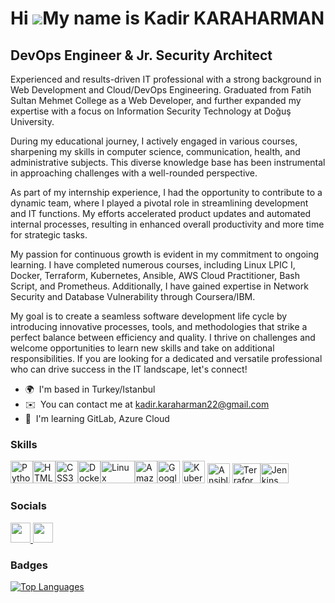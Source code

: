 Hi ![](https://user-images.githubusercontent.com/18350557/176309783-0785949b-9127-417c-8b55-ab5a4333674e.gif)My name is Kadir KARAHARMAN
========================================================================================================================================

DevOps Engineer & Jr. Security Architect
----------------------------------------

Experienced and results-driven IT professional with a strong background in Web Development and Cloud/DevOps Engineering. Graduated from Fatih Sultan Mehmet College as a Web Developer, and further expanded my expertise with a focus on Information Security Technology at Doğuş University.

During my educational journey, I actively engaged in various courses, sharpening my skills in computer science, communication, health, and administrative subjects. This diverse knowledge base has been instrumental in approaching challenges with a well-rounded perspective. 

As part of my internship experience, I had the opportunity to contribute to a dynamic team, where I played a pivotal role in streamlining development and IT functions. My efforts accelerated product updates and automated internal processes, resulting in enhanced overall productivity and more time for strategic tasks.

My passion for continuous growth is evident in my commitment to ongoing learning. I have completed numerous courses, including Linux LPIC I, Docker, Terraform, Kubernetes, Ansible, AWS Cloud Practitioner, Bash Script, and Prometheus. Additionally, I have gained expertise in Network Security and Database Vulnerability through Coursera/IBM. 

My goal is to create a seamless software development life cycle by introducing innovative processes, tools, and methodologies that strike a perfect balance between efficiency and quality. I thrive on challenges and welcome opportunities to learn new skills and take on additional responsibilities.
If you are looking for a dedicated and versatile professional who can drive success in the IT landscape, let's connect!

* 🌍  I'm based in Turkey/Istanbul
* ✉️  You can contact me at [kadir.karaharman22@gmail.com](mailto:kadir.karaharman22@gmail.com)
* 🧠  I'm learning GitLab, Azure Cloud

### Skills


<p align="left">
<a href="https://www.python.org/" target="_blank" rel="noreferrer"><img src="https://raw.githubusercontent.com/danielcranney/readme-generator/main/public/icons/skills/python-colored.svg" width="36" height="36" alt="Python" /></a><a href="https://developer.mozilla.org/en-US/docs/Glossary/HTML5" target="_blank" rel="noreferrer"><img src="https://raw.githubusercontent.com/danielcranney/readme-generator/main/public/icons/skills/html5-colored.svg" width="36" height="36" alt="HTML5" /></a><a href="https://www.w3.org/TR/CSS/#css" target="_blank" rel="noreferrer"><img src="https://raw.githubusercontent.com/danielcranney/readme-generator/main/public/icons/skills/css3-colored.svg" width="36" height="36" alt="CSS3" /></a><a href="https://www.docker.com/" target="_blank" rel="noreferrer"><img src="https://raw.githubusercontent.com/danielcranney/readme-generator/main/public/icons/skills/docker-colored.svg" width="36" height="36" alt="Docker" /></a><a href="https://www.linux.org" target="_blank" rel="noreferrer"><img src="https://logos-world.net/wp-content/uploads/2020/09/Linux-Logo-1996-present.png" width="55" height="36" alt="Linux" /></a><a href="https://aws.amazon.com" target="_blank" rel="noreferrer"><img src="https://raw.githubusercontent.com/danielcranney/readme-generator/main/public/icons/skills/aws-colored.svg" width="36" height="36" alt="Amazon Web Services" /></a><a href="https://cloud.google.com/" target="_blank" rel="noreferrer"><img src="https://raw.githubusercontent.com/danielcranney/readme-generator/main/public/icons/skills/googlecloud-colored.svg" width="36" height="36" alt="Google Cloud" /></a>
<a href="https://kubernetes.io/" target="_blank" rel="noreferrer"><img src="https://www.coditcloud.com/assets/img/cloud/kubernetes.png" width="36" height="36" alt="Kubernetes" /></a>
<a href="https://www.ansible.com/" target="_blank" rel="noreferrer"><img src="https://upload.wikimedia.org/wikipedia/commons/thumb/2/24/Ansible_logo.svg/1200px-Ansible_logo.svg.png" width="36" height="32" alt="Ansible" /></a>
<a href="https://www.terraform.io/" target="_blank" rel="noreferrer"><img src="https://www.aviator.co/blog/wp-content/uploads/2023/01/terraform.png" width="45" height="32" alt="Terraform" /></a><a href="https://www.jenkins.io/" target="_blank" rel="noreferrer"><img src="https://a.slack-edge.com/80588/img/services/jenkins-ci_512.png" width="45" height="32" alt="Jenkins" /></a>
</p>



### Socials

<p align="left"> <a href="https://www.github.com/kadirkaraharman" target="_blank" rel="noreferrer"> <picture> <source media="(prefers-color-scheme: dark)" srcset="https://raw.githubusercontent.com/danielcranney/readme-generator/main/public/icons/socials/github-dark.svg" /> <source media="(prefers-color-scheme: light)" srcset="https://raw.githubusercontent.com/danielcranney/readme-generator/main/public/icons/socials/github.svg" /> <img src="https://raw.githubusercontent.com/danielcranney/readme-generator/main/public/icons/socials/github.svg" width="32" height="32" /> </picture> </a> <a href="https://www.linkedin.com/in/kadir-karaharman-3866a5226/" target="_blank" rel="noreferrer"> <picture> <source media="(prefers-color-scheme: dark)" srcset="https://raw.githubusercontent.com/danielcranney/readme-generator/main/public/icons/socials/linkedin-dark.svg" /> <source media="(prefers-color-scheme: light)" srcset="https://raw.githubusercontent.com/danielcranney/readme-generator/main/public/icons/socials/linkedin.svg" /> <img src="https://raw.githubusercontent.com/danielcranney/readme-generator/main/public/icons/socials/linkedin.svg" width="32" height="32" /> </picture> </a></p>

### Badges

<a href="https://github.com/kadirkaraharman" align="left"><img src="https://github-readme-stats.vercel.app/api/top-langs/?username=kadirkaraharman&langs_count=10&title_color=ffffff&text_color=ffffff&icon_color=ffffff&bg_color=1c1917&hide_border=true&locale=en&custom_title=Top%20%Languages" alt="Top Languages" /></a>
